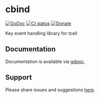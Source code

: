 # cbind
[![GoDoc](https://gitlab.com/tslocum/godoc-static/-/raw/master/badge.svg)](https://docs.rocketnine.space/gitlab.com/tslocum/cbind)
[![CI status](https://gitlab.com/tslocum/cbind/badges/master/pipeline.svg)](https://gitlab.com/tslocum/cbind/commits/master)
[![Donate](https://img.shields.io/liberapay/receives/rocketnine.space.svg?logo=liberapay)](https://liberapay.com/rocketnine.space)

Key event handling library for tcell

## Documentation

Documentation is available via [gdooc](https://docs.rocketnine.space/gitlab.com/tslocum/cbind).

## Support

Please share issues and suggestions [here](https://gitlab.com/tslocum/cbind/issues).

